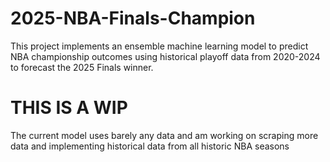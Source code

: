 # 2025-NBA-Finals-Champion
This project implements an ensemble machine learning model to predict NBA championship outcomes using historical playoff data from 2020-2024 to forecast the 2025 Finals winner.

# THIS IS A WIP
The current model uses barely any data and am working on scraping more data and implementing historical data from all historic NBA seasons
